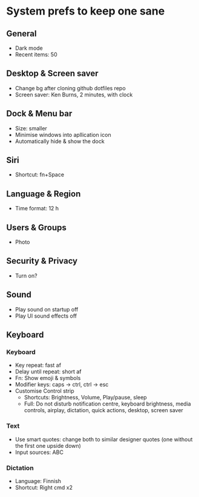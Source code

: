 # System prefs to keep one sane

## General
- Dark mode
- Recent items: 50

## Desktop & Screen saver
- Change bg after cloning github dotfiles repo
- Screen saver: Ken Burns, 2 minutes, with clock

## Dock & Menu bar
- Size: smaller
- Minimise windows into apllication icon
- Automatically hide & show the dock

## Siri
- Shortcut: fn+Space

## Language & Region
- Time format: 12 h

## Users & Groups
- Photo

## Security & Privacy
- Turn on?

## Sound
- Play sound on startup off
- Play UI sound effects off

## Keyboard
### Keyboard
- Key repeat: fast af
- Delay until repeat: short af
- Fn: Show emoji & symbols
- Modifier keys: caps -> ctrl, ctrl -> esc
- Customise Control strip
  - Shortcuts: Brightness, Volume, Play/pause, sleep
  - Full: Do not disturb notification centre, keyboard brightness, media controls, airplay, dictation, quick actions, desktop, screen saver

### Text
- Use smart quotes: change both to similar designer quotes (one without the first one upside down)
- Input sources: ABC

### Dictation
- Language: Finnish
- Shortcut: Right cmd x2

